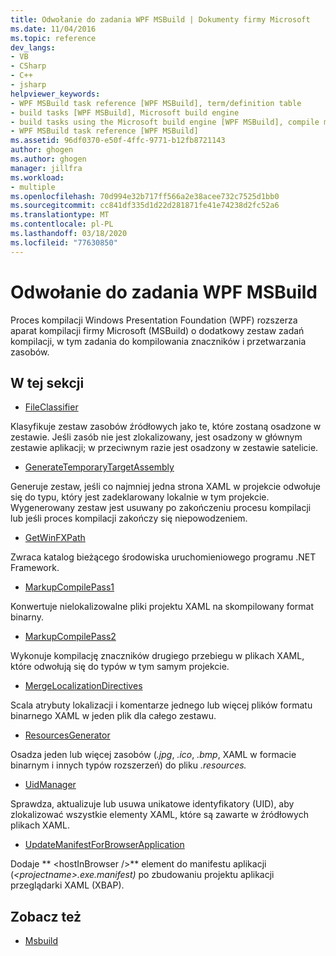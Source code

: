 ```yaml
---
title: Odwołanie do zadania WPF MSBuild | Dokumenty firmy Microsoft
ms.date: 11/04/2016
ms.topic: reference
dev_langs:
- VB
- CSharp
- C++
- jsharp
helpviewer_keywords:
- WPF MSBuild task reference [WPF MSBuild], term/definition table
- build tasks [WPF MSBuild], Microsoft build engine
- build tasks using the Microsoft build engine [WPF MSBuild], compile markup and process resources
- WPF MSBuild task reference [WPF MSBuild]
ms.assetid: 96df0370-e50f-4ffc-9771-b12fb8721143
author: ghogen
ms.author: ghogen
manager: jillfra
ms.workload:
- multiple
ms.openlocfilehash: 70d994e32b717ff566a2e38acee732c7525d1bb0
ms.sourcegitcommit: cc841df335d1d22d281871fe41e74238d2fc52a6
ms.translationtype: MT
ms.contentlocale: pl-PL
ms.lasthandoff: 03/18/2020
ms.locfileid: "77630850"
---
```

# <a name="wpf-msbuild-task-reference"></a>Odwołanie do zadania WPF MSBuild

Proces kompilacji Windows Presentation Foundation (WPF) rozszerza aparat kompilacji firmy Microsoft (MSBuild) o dodatkowy zestaw zadań kompilacji, w tym zadania do kompilowania znaczników i przetwarzania zasobów.

## <a name="in-this-section"></a>W tej sekcji

- [FileClassifier](../msbuild/fileclassifier-task.md)

 Klasyfikuje zestaw zasobów źródłowych jako te, które zostaną osadzone w zestawie. Jeśli zasób nie jest zlokalizowany, jest osadzony w głównym zestawie aplikacji; w przeciwnym razie jest osadzony w zestawie satelicie.

- [GenerateTemporaryTargetAssembly](../msbuild/generatetemporarytargetassembly-task.md)

 Generuje zestaw, jeśli co najmniej jedna strona XAML w projekcie odwołuje się do typu, który jest zadeklarowany lokalnie w tym projekcie. Wygenerowany zestaw jest usuwany po zakończeniu procesu kompilacji lub jeśli proces kompilacji zakończy się niepowodzeniem.

- [GetWinFXPath](../msbuild/getwinfxpath-task.md)

 Zwraca katalog bieżącego środowiska uruchomieniowego programu .NET Framework.

- [MarkupCompilePass1](../msbuild/markupcompilepass1-task.md)

 Konwertuje nielokalizowalne pliki projektu XAML na skompilowany format binarny.

- [MarkupCompilePass2](../msbuild/markupcompilepass2-task.md)

 Wykonuje kompilację znaczników drugiego przebiegu w plikach XAML, które odwołują się do typów w tym samym projekcie.

- [MergeLocalizationDirectives](../msbuild/mergelocalizationdirectives-task.md)

 Scala atrybuty lokalizacji i komentarze jednego lub więcej plików formatu binarnego XAML w jeden plik dla całego zestawu.

- [ResourcesGenerator](../msbuild/resourcesgenerator-task.md)

 Osadza jeden lub więcej zasobów (*.jpg*, *.ico*, *.bmp*, XAML w formacie binarnym i innych typów rozszerzeń) do pliku *.resources.*

- [UidManager](../msbuild/uidmanager-task.md)

 Sprawdza, aktualizuje lub usuwa unikatowe identyfikatory (UID), aby zlokalizować wszystkie elementy XAML, które są zawarte w źródłowych plikach XAML.

- [UpdateManifestForBrowserApplication](../msbuild/updatemanifestforbrowserapplication-task.md)

 Dodaje ** \<hostInBrowser />** element do manifestu aplikacji (*\<projectname>.exe.manifest)* po zbudowaniu projektu aplikacji przeglądarki XAML (XBAP).

## <a name="see-also"></a>Zobacz też

- [Msbuild](../msbuild/msbuild.md)